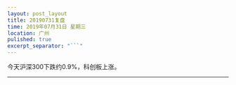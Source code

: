 ```yaml
---
layout: post_layout
title: 20190731复盘
time: 2019年07月31日 星期三
location: 广州
pulished: true
excerpt_separator: "```"
---
```



今天沪深300下跌约0.9%，科创板上涨。

------------------------------------------------------------------
